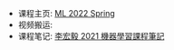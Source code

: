 - 课程主页: [ML 2022 Spring](https://speech.ee.ntu.edu.tw/~hylee/ml/2022-spring.php)
- 视频搬运: 
- 课程笔记: [李宏毅 2021 機器學習課程筆記](https://github.com/chsiang426/ML-2021-notes/tree/main) 